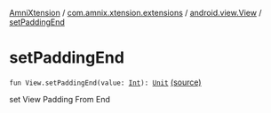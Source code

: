 [AmniXtension](../../index.md) / [com.amnix.xtension.extensions](../index.md) / [android.view.View](index.md) / [setPaddingEnd](./set-padding-end.md)

# setPaddingEnd

`fun View.setPaddingEnd(value: `[`Int`](https://kotlinlang.org/api/latest/jvm/stdlib/kotlin/-int/index.html)`): `[`Unit`](https://kotlinlang.org/api/latest/jvm/stdlib/kotlin/-unit/index.html) [(source)](https://github.com/AmniX/AmniXTension/tree/master/AmniXtension/src/main/java/com/amnix/xtension/extensions/ViewExtensions.kt#L90)

set View Padding From End


